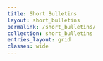 ```yaml
---
title: Short Bulletins
layout: short_bulletins
permalink: /short_bulletins/
collection: short_bulletins
entries_layout: grid
classes: wide
---
```

